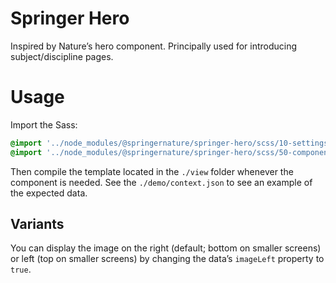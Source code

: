 # Springer Hero

Inspired by Nature’s hero component. Principally used for introducing subject/discipline pages.

# Usage

Import the Sass:

```scss
@import '../node_modules/@springernature/springer-hero/scss/10-settings/springer-hero';
@import '../node_modules/@springernature/springer-hero/scss/50-components/springer-hero';
```

Then compile the template located in the `./view` folder whenever the component is needed. See the `./demo/context.json` to see an example of the expected data.

## Variants

You can display the image on the right (default; bottom on smaller screens) or left (top on smaller screens) by changing the data’s `imageLeft` property to `true`.
